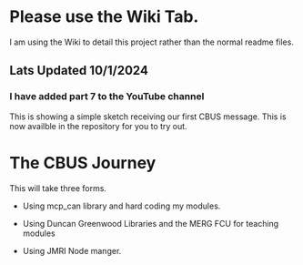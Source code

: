 # Please use the Wiki Tab.

I am using the Wiki to detail this project rather than the normal readme files.

## Lats Updated 10/1/2024 

### I have added part 7 to the YouTube channel 

This is showing a simple sketch receiving our first CBUS message. This is now availble in the repository for you to try out.

# The CBUS Journey

This will take three forms.

- Using mcp_can library and hard coding my modules.

- Using Duncan Greenwood Libraries and the MERG FCU for teaching modules

- Using JMRI Node manger.
